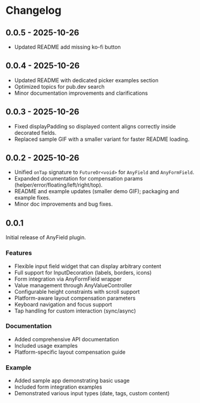 # Changelog

## 0.0.5 - 2025-10-26

- Updated README add missing ko-fi button

## 0.0.4 - 2025-10-26

- Updated README with dedicated picker examples section
- Optimized topics for pub.dev search
- Minor documentation improvements and clarifications

## 0.0.3 - 2025-10-26

- Fixed displayPadding so displayed content aligns correctly inside decorated fields.
- Replaced sample GIF with a smaller variant for faster README loading.

## 0.0.2 - 2025-10-26

- Unified `onTap` signature to `FutureOr<void>` for `AnyField` and `AnyFormField`.
- Expanded documentation for compensation params (helper/error/floating/left/right/top).
- README and example updates (smaller demo GIF); packaging and example fixes.
- Minor doc improvements and bug fixes.

## 0.0.1

Initial release of AnyField plugin.

### Features
* Flexible input field widget that can display arbitrary content
* Full support for InputDecoration (labels, borders, icons)
* Form integration via AnyFormField wrapper
* Value management through AnyValueController
* Configurable height constraints with scroll support
* Platform-aware layout compensation parameters
* Keyboard navigation and focus support
* Tap handling for custom interaction (sync/async)

### Documentation
* Added comprehensive API documentation
* Included usage examples
* Platform-specific layout compensation guide

### Example
* Added sample app demonstrating basic usage
* Included form integration examples
* Demonstrated various input types (date, tags, custom content)
